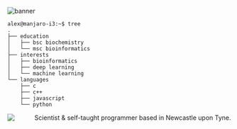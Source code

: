 ![banner](https://user-images.githubusercontent.com/101715326/158585781-04004098-f9e2-40c3-9350-010361799459.png)

```
alex@manjaro-i3:~$ tree
.
├── education
│   ├── bsc biochemistry
│   └── msc bioinformatics
├── interests
│   ├── bioinformatics
│   ├── deep learning
│   └── machine learning
└── languages
    ├── c
    ├── c++
    ├── javascript
    └── python
```

<img align='left' src='https://github-readme-stats.vercel.app/api?username=escasinas&theme=monokai&show_icons=true'>

<p align='right'>Scientist & self-taught programmer based in Newcastle upon Tyne.</p>
